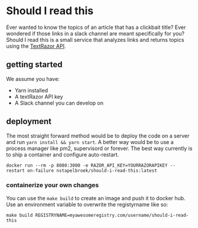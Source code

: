 # Should I read this
Ever wanted to know the topics of an article that has a clickbait title? Ever wondered if those links in a slack channel are meant specifically for you?
Should I read this is a small service that analyzes links and returns topics using the [TextRazor API](https://www.textrazor.com/). 

## getting started
We assume you have:
- Yarn installed
- A textRazor API key
- A Slack channel you can develop on

## deployment
The most straight forward method would be to deploy the code on a server and run `yarn install && yarn start`. A better way would be to use a process manager like pm2, supervisord or forever. The best way currently is to ship a container and configure auto-restart. 
```
docker run --rm -p 8080:3000 -e RAZOR_API_KEY=YOURRAZORAPIKEY --restart on-failure nstapelbroek/should-i-read-this:latest
```

### containerize your own changes
You can use the `make build` to create an image and push it to docker hub. Use an environment variable to overwrite the registyrname like so:
```
make build REGISTRYNAME=myawesomeregistry.com/username/should-i-read-this
```